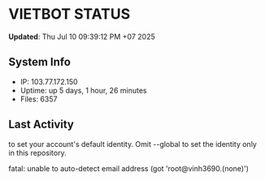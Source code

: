 # VIETBOT STATUS
**Updated**: Thu Jul 10 09:39:12 PM +07 2025

## System Info
- IP: 103.77.172.150
- Uptime: up 5 days, 1 hour, 26 minutes
- Files: 6357

## Last Activity

to set your account's default identity.
Omit --global to set the identity only in this repository.

fatal: unable to auto-detect email address (got 'root@vinh3690.(none)')
